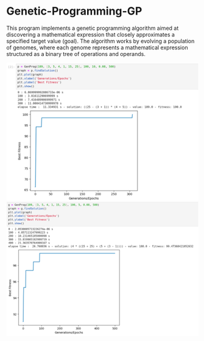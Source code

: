 # Genetic-Programming-GP

This program implements a genetic programming algorithm aimed at discovering a mathematical expression that closely approximates a specified target value (goal). 
The algorithm works by evolving a population of genomes, where each genome represents a mathematical expression structured as a binary tree of operations and operands.

<p align="center">
  <img src="https://github.com/PetarP02/Genetic-Programming-GP/blob/main/pictures/solutionFound1.png" alt="Image 1" width="700">
  <img src="https://github.com/PetarP02/Genetic-Programming-GP/blob/main/pictures/solutionClose1.png" alt="Image 2" width="700">
</p>
